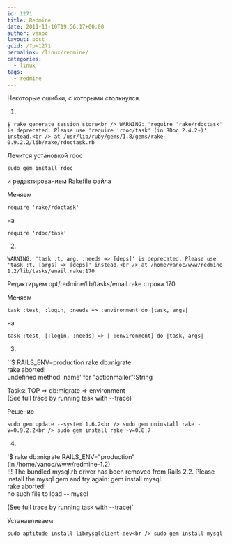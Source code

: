 ```yaml
---
id: 1271
title: Redmine
date: 2011-11-10T19:56:17+00:00
author: vanoc
layout: post
guid: /?p=1271
permalink: /linux/redmine/
categories:
  - linux
tags:
  - redmine
---
```

Некоторые ошибки, с которыми столкнулся.

1.
  
`$ rake generate_session_store<br />
WARNING: 'require 'rake/rdoctask'' is deprecated. Please use 'require 'rdoc/task' (in RDoc 2.4.2+)' instead.<br />
at /usr/lib/ruby/gems/1.8/gems/rake-0.9.2.2/lib/rake/rdoctask.rb`

Лечится установкой rdoc
  
`sudo gem install rdoc`
  
и редактированием Rakefile файла
  
Меняем
  
`require 'rake/rdoctask'`
  
на
  
`require 'rdoc/task'`

2.
  
`WARNING: 'task :t, arg, :needs => [deps]' is deprecated. Please use 'task :t, [args] => [deps]' instead.<br />
at /home/vanoc/www/redmine-1.2/lib/tasks/email.rake:170`

Редактируем opt/redmine/lib/tasks/email.rake строка 170
  
Меняем
  
`task :test, :login, :needs => :environment do |task, args|`
  
на
  
`task :test, [:login, :needs] => [ :environment] do |task, args|`

3.
  
``$ RAILS_ENV=production rake db:migrate<br />
rake aborted!<br />
undefined method `name' for "actionmailer":String</p>
<p>Tasks: TOP => db:migrate => environment<br />
(See full trace by running task with --trace)``

Решение
  
`sudo gem update --system 1.6.2<br />
sudo gem uninstall rake -v=0.9.2.2<br />
sudo gem install rake -v=0.8.7`

4.
  
`$ rake db:migrate RAILS_ENV="production"<br />
(in /home/vanoc/www/redmine-1.2)<br />
!!! The bundled mysql.rb driver has been removed from Rails 2.2. Please install the mysql gem and try again: gem install mysql.<br />
rake aborted!<br />
no such file to load -- mysql</p>
<p>(See full trace by running task with --trace)`

Устанавливаем
  
`sudo aptitude install libmysqlclient-dev<br />
sudo gem install mysql`